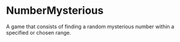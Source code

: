 # NumberMysterious
A game that consists of finding a random mysterious number within a specified or chosen range.
